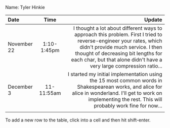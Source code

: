 Name: Tyler Hinkie

| Date        |    Time     |                                                                                                                                                                                                                                                               Update |
|:------------|:-----------:|---------------------------------------------------------------------------------------------------------------------------------------------------------------------------------------------------------------------------------------------------------------------:|
| November 22 | 1:10-1:45pm | I thought a lot about different ways to approach this problem. First I tried to reverse-engineer your rates, which didn't provide much service. I then thought of decreasing bit lengths for each char, but that alone didn't have a very large compression ratio... |
| December 3  | 11-11:55am  |                                                     I started my initial implementation using the 15 most common words in Shakespearean works, and alice for alice in wonderland. I'll get to work on implementing the rest. This will probably work fine for now... |
|             |             |                                                                                                                                                                                                                                                                      |


To add a new row to the table, click into a cell and then hit shift-enter.